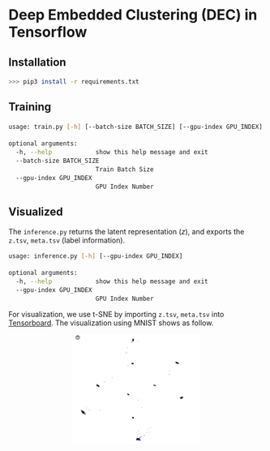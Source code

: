 # Deep Embedded Clustering (DEC) in Tensorflow

## Installation
```sh
>>> pip3 install -r requirements.txt
```

## Training
```sh
usage: train.py [-h] [--batch-size BATCH_SIZE] [--gpu-index GPU_INDEX]

optional arguments:
  -h, --help            show this help message and exit
  --batch-size BATCH_SIZE
                        Train Batch Size
  --gpu-index GPU_INDEX
                        GPU Index Number
```

## Visualized
The `inference.py` returns the latent representation ($z$), and exports the `z.tsv`, `meta.tsv` (label information).
```sh
usage: inference.py [-h] [--gpu-index GPU_INDEX]

optional arguments:
  -h, --help            show this help message and exit
  --gpu-index GPU_INDEX
                        GPU Index Number
```
For visualization, we use t-SNE by importing `z.tsv`, `meta.tsv` into [Tensorboard][tensorboard-url].
The visualization using MNIST shows as follow.

<p align="center">
  <img src="cluster.png" width="50%" height="50%" />
</p>

[dec-arxiv]: https://arxiv.org/pdf/1511.06335.pdf
[tensorboard-url]: https://projector.tensorflow.org
